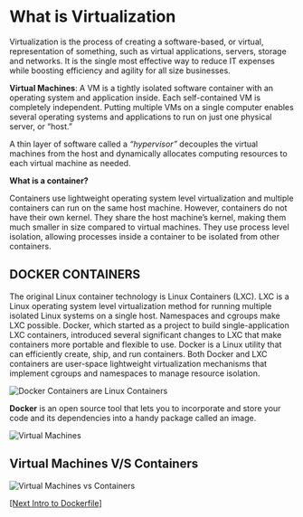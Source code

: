 # What is Virtualization

Virtualization is the process of creating a software-based, or virtual, representation of something, such as virtual applications, servers, storage and networks. It is the single most effective way to reduce IT expenses while boosting efficiency and agility for all size businesses.

**Virtual Machines**:
A VM is a tightly isolated software container with an operating system and application inside. Each self-contained VM is completely independent. Putting multiple VMs on a single computer enables several operating systems and applications to run on just one physical server, or “host.”

A thin layer of software called a _“hypervisor”_ decouples the virtual machines from the host and dynamically allocates computing resources to each virtual machine as needed.

**What is a container?**

Containers use lightweight operating system level virtualization and multiple containers can run on the same host machine. However, containers do not have their own kernel. They share the host machine’s kernel, making them much smaller in size compared to virtual machines. They use process level isolation, allowing processes inside a container to be isolated from other containers.

## DOCKER CONTAINERS

The original Linux container technology is Linux Containers (LXC). LXC is a Linux operating system level virtualization method for running multiple isolated Linux systems on a single host. Namespaces and cgroups make LXC possible.
Docker, which started as a project to build single-application LXC containers, introduced several significant changes to LXC that make containers more portable and flexible to use.
Docker is a Linux utility that can efficiently create, ship, and run containers.
Both Docker and LXC containers are user-space lightweight virtualization mechanisms that implement cgroups and namespaces to manage resource isolation.

![Docker Containers are Linux Containers](https://user-images.githubusercontent.com/16256583/40974249-9daf21d2-68e4-11e8-8f11-85c5c03b41ac.jpg)

**Docker** is an open source tool that lets you to incorporate and store your code and its dependencies into a handy package called an image.

![Virtual Machines](https://user-images.githubusercontent.com/16256583/40974242-974095ce-68e4-11e8-9d2e-82a2829f718d.jpg)

## Virtual Machines V/S Containers

![Virtual Machines vs Containers](https://user-images.githubusercontent.com/16256583/40974226-895ccda6-68e4-11e8-800b-78586becb2b1.JPG)

[[Next Intro to Dockerfile]](https://github.com/ajeetraina/docker101/blob/master/beginners/intro-to-dockerfile-003.md)
